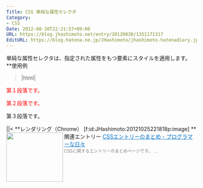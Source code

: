 ```yaml
---
Title: CSS 単純な属性セレクタ
Category:
- CSS
Date: 2012-08-30T22:21:57+09:00
URL: https://blog.jhashimoto.net/entry/20120830/1351171317
EditURL: https://blog.hatena.ne.jp/JHashimoto/jhashimoto.hatenadiary.jp/atom/entry/12921228815717255838
---
```


単純な属性セレクタは、指定された属性をもつ要素にスタイルを適用します。
**使用例
>|html|
<!DOCTYPE html>
<html lang="ja">
<head>
<title>Hello! CSS</title>
<meta charset="UTF-8">
<style>
[class] {   /* class属性をもつ要素 */
    color:  red;
}
</style>
</head>
<body>
<p class="notification">第１段落です。</p>
<p class="infomation">第２段落です。</p>
<p>第３段落です。</p>
</body>
</html>
||<
**レンダリング（Chrome）
[f:id:JHashimoto:20121025221818p:image]
**関連エントリー
<a href="http://d.hatena.ne.jp/JHashimoto/20121023/1350990421" target="_blank" rel="nofollow"><img class="alignleft" align="left" border="0" src="http://capture.heartrails.com/150x130/shadow?http://d.hatena.ne.jp/JHashimoto/20121023/1350990421" alt="" width="150" height="130" /></a><a style="color:#0070C5;" href="http://d.hatena.ne.jp/JHashimoto/20121023/1350990421" target="_blank" rel="nofollow">CSSエントリーのまとめ - プログラマーな日々</a><a href="http://b.hatena.ne.jp/entry/http://d.hatena.ne.jp/JHashimoto/20121023/1350990421" target="_blank"><img border="0" src="http://b.hatena.ne.jp/entry/image/http://d.hatena.ne.jp/JHashimoto/20121023/1350990421" alt="" /></a><br><span style="color: #808080;font-size: 80%;">CSSに関するエントリーのまとめページです。 ...</span><br style="clear:both;" />
